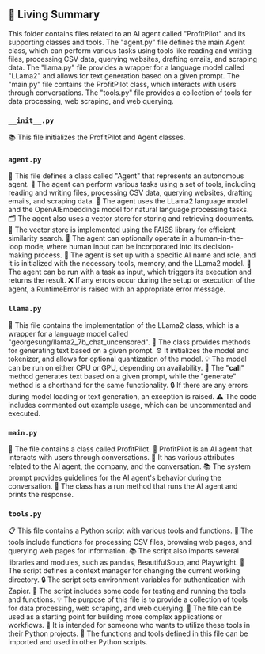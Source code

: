 

<!-- Living README Summary -->
## 🌳 Living Summary

This folder contains files related to an AI agent called "ProfitPilot" and its supporting classes and tools. The "agent.py" file defines the main Agent class, which can perform various tasks using tools like reading and writing files, processing CSV data, querying websites, drafting emails, and scraping data. The "llama.py" file provides a wrapper for a language model called "LLama2" and allows for text generation based on a given prompt. The "main.py" file contains the ProfitPilot class, which interacts with users through conversations. The "tools.py" file provides a collection of tools for data processing, web scraping, and web querying.


### `__init__.py`

📚 This file initializes the ProfitPilot and Agent classes.


### `agent.py`

📝 This file defines a class called "Agent" that represents an autonomous agent.
🤖 The agent can perform various tasks using a set of tools, including reading and writing files, processing CSV data, querying websites, drafting emails, and scraping data.
🔧 The agent uses the LLama2 language model and the OpenAIEmbeddings model for natural language processing tasks.
🗂️ The agent also uses a vector store for storing and retrieving documents.
🔎 The vector store is implemented using the FAISS library for efficient similarity search.
🤝 The agent can optionally operate in a human-in-the-loop mode, where human input can be incorporated into its decision-making process.
🔀 The agent is set up with a specific AI name and role, and it is initialized with the necessary tools, memory, and the LLama2 model.
🏃 The agent can be run with a task as input, which triggers its execution and returns the result.
❌ If any errors occur during the setup or execution of the agent, a RuntimeError is raised with an appropriate error message.


### `llama.py`

📝 This file contains the implementation of the LLama2 class, which is a wrapper for a language model called "georgesung/llama2_7b_chat_uncensored".
🔧 The class provides methods for generating text based on a given prompt.
⚙️ It initializes the model and tokenizer, and allows for optional quantization of the model.
💡 The model can be run on either CPU or GPU, depending on availability.
📜 The "__call__" method generates text based on a given prompt, while the "generate" method is a shorthand for the same functionality.
🔒 If there are any errors during model loading or text generation, an exception is raised.
⚠️ The code includes commented out example usage, which can be uncommented and executed.



### `main.py`

📝 The file contains a class called ProfitPilot.
🤖 ProfitPilot is an AI agent that interacts with users through conversations.
💼 It has various attributes related to the AI agent, the company, and the conversation.
📚 The system prompt provides guidelines for the AI agent's behavior during the conversation.
📝 The class has a run method that runs the AI agent and prints the response.



### `tools.py`

📋 This file contains a Python script with various tools and functions.
🔧 The tools include functions for processing CSV files, browsing web pages, and querying web pages for information.
📚 The script also imports several libraries and modules, such as pandas, BeautifulSoup, and Playwright.
📂 The script defines a context manager for changing the current working directory.
🔒 The script sets environment variables for authentication with Zapier.
🧪 The script includes some code for testing and running the tools and functions.
💡 The purpose of this file is to provide a collection of tools for data processing, web scraping, and web querying.
📝 The file can be used as a starting point for building more complex applications or workflows.
📝 It is intended for someone who wants to utilize these tools in their Python projects.
📝 The functions and tools defined in this file can be imported and used in other Python scripts.

<!-- Living README Summary -->